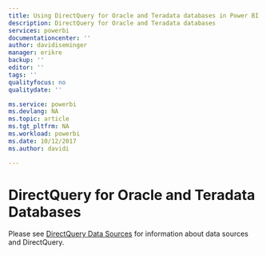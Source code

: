 ```yaml
---
title: Using DirectQuery for Oracle and Teradata databases in Power BI
description: DirectQuery for Oracle and Teradata databases
services: powerbi
documentationcenter: ''
author: davidiseminger
manager: erikre
backup: ''
editor: ''
tags: ''
qualityfocus: no
qualitydate: ''

ms.service: powerbi
ms.devlang: NA
ms.topic: article
ms.tgt_pltfrm: NA
ms.workload: powerbi
ms.date: 10/12/2017
ms.author: davidi

---
```

# DirectQuery for Oracle and Teradata Databases
Please see [DirectQuery Data Sources](powerbi-desktop-directquery-data-sources.md) for information about data sources and DirectQuery.

